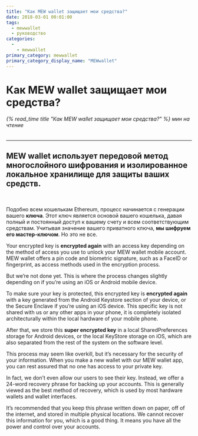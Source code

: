 ```yaml
---
title: "Как MEW wallet защищает мои средства?"
date: 2018-03-01 00:01:00
tags:
  - mewwallet
  - руководство
categories:
  - 
    - mewwallet
primary_category: mewwallet
primary_category_display_name: "MEWwallet"
---
```


# **Как MEW wallet защищает мои средства?**

###### {% read_time title "Как MEW wallet защищает мои средства?" %} мин на чтение

* * *

## MEW wallet использует передовой метод многослойного шифрования и изолированное локальное хранилище для защиты ваших средств.

<br>

Подобно всем кошелькам Ethereum, процесс начинается с генерации вашего **ключа**. Этот ключ является основой вашего кошелька, давая полный и постоянный доступ к вашему счету и всем соответствующим средствам. Учитывая значение вашего приватного ключа, **мы шифруем его мастер-ключом**. Но это не все.

Your encrypted key is **encrypted again** with an access key depending on the method of access you use to unlock your MEW wallet mobile account. MEW wallet offers a pin code and biometric signature, such as a FaceID or fingerprint, as access methods used in the encryption process.

But we’re not done yet. This is where the process changes slightly depending on if you’re using an iOS or Android mobile device.

To make sure your key is protected, this encrypted key is **encrypted again** with a key generated from the Android Keystore section of your device, or the Secure Enclave if you’re using an iOS device. This specific key is not shared with us or any other apps in your phone, it is completely isolated architecturally within the local hardware of your mobile phone.

After that, we store this **super encrypted key** in a local SharedPreferences storage for Android devices, or the local KeyStore storage on iOS, which are also separated from the rest of the system on the software level.

This process may seem like overkill, but it’s necessary for the security of your information. When you make a new wallet with our MEW wallet app, you can rest assured that no one has access to your private key.

In fact, we don’t even allow our users to see their key. Instead, we offer a 24-word recovery phrase for backing up your accounts. This is generally viewed as the best method of recovery, which is used by most hardware wallets and wallet interfaces.

It’s recommended that you keep this phrase written down on paper, off of the internet, and stored in multiple physical locations. We cannot recover this information for you, which is a good thing. It means you have all the power and control over your accounts.
